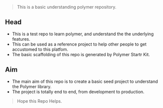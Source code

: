 > This is a basic understanding polymer repository.

## Head

* This is a test repo to learn polymer, and understand the the underlying features.
* This can be used as a reference project to help other people to get accustomed to this platfom.
* The basic scaffolding of this repo is generated by Polymer Startr Kit.

## Aim

* The main aim of this repo is to create a basic seed project to understand the Polymer library.
* The project is totally end to end, from development to production.

> Hope this Repo Helps. 
